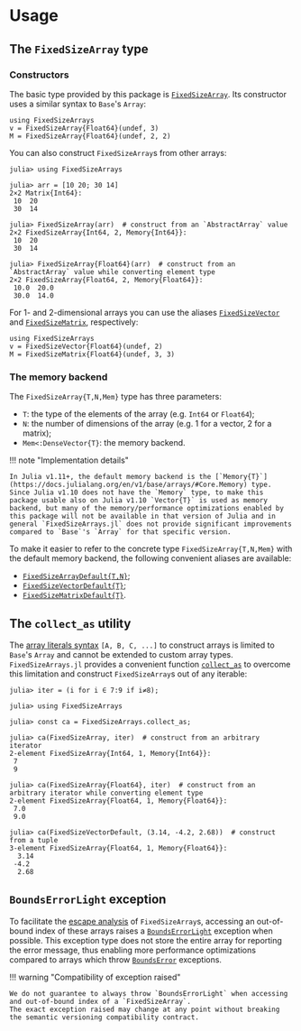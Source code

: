 # Usage

## The `FixedSizeArray` type

### Constructors

The basic type provided by this package is [`FixedSizeArray`](@ref).
Its constructor uses a similar syntax to `Base`'s `Array`:

```@repl
using FixedSizeArrays
v = FixedSizeArray{Float64}(undef, 3)
M = FixedSizeArray{Float64}(undef, 2, 2)
```

You can also construct `FixedSizeArray`s from other arrays:

```jldoctest
julia> using FixedSizeArrays

julia> arr = [10 20; 30 14]
2×2 Matrix{Int64}:
 10  20
 30  14

julia> FixedSizeArray(arr)  # construct from an `AbstractArray` value
2×2 FixedSizeArray{Int64, 2, Memory{Int64}}:
 10  20
 30  14

julia> FixedSizeArray{Float64}(arr)  # construct from an `AbstractArray` value while converting element type
2×2 FixedSizeArray{Float64, 2, Memory{Float64}}:
 10.0  20.0
 30.0  14.0
```

For 1- and 2-dimensional arrays you can use the aliases [`FixedSizeVector`](@ref) and [`FixedSizeMatrix`](@ref), respectively:

```@repl
using FixedSizeArrays
v = FixedSizeVector{Float64}(undef, 2)
M = FixedSizeMatrix{Float64}(undef, 3, 3)
```

### The memory backend

The `FixedSizeArray{T,N,Mem}` type has three parameters:

* `T`: the type of the elements of the array (e.g. `Int64` or `Float64`);
* `N`: the number of dimensions of the array (e.g. 1 for a vector, 2 for a matrix);
* `Mem<:DenseVector{T}`: the memory backend.

!!! note "Implementation details"

    In Julia v1.11+, the default memory backend is the [`Memory{T}`](https://docs.julialang.org/en/v1/base/arrays/#Core.Memory) type.
    Since Julia v1.10 does not have the `Memory` type, to make this package usable also on Julia v1.10 `Vector{T}` is used as memory backend, but many of the memory/performance optimizations enabled by this package will not be available in that version of Julia and in general `FixedSizeArrays.jl` does not provide significant improvements compared to `Base`'s `Array` for that specific version.

To make it easier to refer to the concrete type `FixedSizeArray{T,N,Mem}` with the default memory backend, the following convenient aliases are available:

* [`FixedSizeArrayDefault{T,N}`](@ref);
* [`FixedSizeVectorDefault{T}`](@ref);
* [`FixedSizeMatrixDefault{T}`](@ref).

## The `collect_as` utility

The [array literals syntax](https://docs.julialang.org/en/v1/manual/arrays/#man-array-literals) `[A, B, C, ...]` to construct arrays is limited to `Base`'s `Array` and cannot be extended to custom array types.
`FixedSizeArrays.jl` provides a convenient function [`collect_as`](@ref) to overcome this limitation and construct `FixedSizeArray`s out of any iterable:

```jldoctest
julia> iter = (i for i ∈ 7:9 if i≠8);

julia> using FixedSizeArrays

julia> const ca = FixedSizeArrays.collect_as;

julia> ca(FixedSizeArray, iter)  # construct from an arbitrary iterator
2-element FixedSizeArray{Int64, 1, Memory{Int64}}:
 7
 9

julia> ca(FixedSizeArray{Float64}, iter)  # construct from an arbitrary iterator while converting element type
2-element FixedSizeArray{Float64, 1, Memory{Float64}}:
 7.0
 9.0

julia> ca(FixedSizeVectorDefault, (3.14, -4.2, 2.68))  # construct from a tuple
3-element FixedSizeArray{Float64, 1, Memory{Float64}}:
  3.14
 -4.2
  2.68
```

## `BoundsErrorLight` exception

To facilitate the [escape analysis](https://en.wikipedia.org/wiki/Escape_analysis) of `FixedSizeArray`s, accessing an out-of-bound index of these arrays raises a [`BoundsErrorLight`](@ref) exception when possible.
This exception type does not store the entire array for reporting the error message, thus enabling more performance optimizations compared to arrays which throw [`BoundsError`](https://docs.julialang.org/en/v1/base/base/#Core.BoundsError) exceptions.

!!! warning "Compatibility of exception raised"

    We do not guarantee to always throw `BoundsErrorLight` when accessing and out-of-bound index of a `FixedSizeArray`.
    The exact exception raised may change at any point without breaking the semantic versioning compatibility contract.
